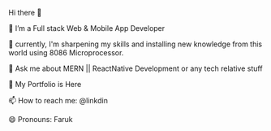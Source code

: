 Hi there 👋

🔭 I’m a Full stack Web & Mobile App Developer

🌱 currently, I'm sharpening my skills and installing new knowledge from this world using 8086 Microprocessor.

💬 Ask me about MERN || ReactNative Development or any tech relative stuff

👯 My Portfolio is Here

📫 How to reach me: @linkdin

😄 Pronouns: Faruk
